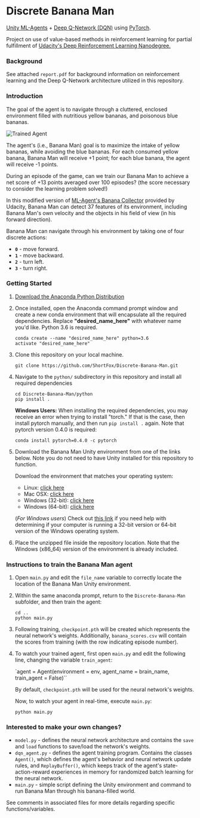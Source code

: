 [//]: # (Image References)

[image1]: https://user-images.githubusercontent.com/10624937/42135619-d90f2f28-7d12-11e8-8823-82b970a54d7e.gif "Trained Agent"

# Discrete Banana Man
[Unity ML-Agents](https://unity3d.com/machine-learning) + [Deep Q-Network (DQN)](https://deepmind.com/research/dqn/) using [PyTorch](https://pytorch.org/).

Project on use of value-based methods in reinforcement learning for partial fulfillment of [Udacity's Deep Reinforcement Learning Nanodegree.](https://www.udacity.com/course/deep-reinforcement-learning-nanodegree--nd893)

### Background

See attached ```report.pdf``` for background information on reinforcement learning and the Deep Q-Network architecture utilized in this repository.

### Introduction

The goal of the agent is to navigate through a cluttered, enclosed environment filled with nutritious yellow bananas, and poisonous blue bananas.

![Trained Agent][image1]

The agent's (i.e., Banana Man) goal is to maximize the intake of yellow bananas, while avoiding the blue bananas. For each consumed yellow banana, Banana Man will receive +1 point; for each blue banana, the agent will receive -1 points.

During an episode of the game, can we train our Banana Man to achieve a net score of +13 points averaged over 100 episodes? (the score necessary to consider the learning problem solved!)

In this modified version of [ML-Agent's Banana Collector](https://github.com/Unity-Technologies/ml-agents/blob/master/docs/Learning-Environment-Examples.md) provided by Udacity, Banana Man can detect 37 features of its environment, including Banana Man's own velocity and the objects in his field of view (in his forward direction).

Banana Man can navigate through his environment by taking one of four discrete actions:
- **`0`** - move forward.
- **`1`** - move backward.
- **`2`** - turn left.
- **`3`** - turn right.

### Getting Started
1. [Download the Anaconda Python Distribution](https://www.anaconda.com/download/)

2. Once installed, open the Anaconda command prompt window and create a new conda environment that will encapsulate all the required dependencies. Replace **"desired_name_here"** with whatever name you'd like. Python 3.6 is required.

    `conda create --name "desired_name_here" python=3.6`  
    `activate "desired_name_here"`

3. Clone this repository on your local machine.

    `git clone https://github.com/ShortFox/Discrete-Banana-Man.git`  

4. Navigate to the `python/` subdirectory in this repository and install all required dependencies

    `cd Discrete-Banana-Man/python`  
    `pip install .`  
    
    **Windows Users:** When installing the required dependencies, you may receive an error when trying to install "torch." If that is the case, then install pytorch manually, and then run `pip install .` again. Note that pytorch version 0.4.0 is required:

    `conda install pytorch=0.4.0 -c pytorch`

5. Download the Banana Man Unity environment from one of the links below.  Note you do not need to have Unity installed for this repository to function.

    Download the environment that matches your operating system:
    - Linux: [click here](https://s3-us-west-1.amazonaws.com/udacity-drlnd/P1/Banana/Banana_Linux.zip)
    - Mac OSX: [click here](https://s3-us-west-1.amazonaws.com/udacity-drlnd/P1/Banana/Banana.app.zip)
    - Windows (32-bit): [click here](https://s3-us-west-1.amazonaws.com/udacity-drlnd/P1/Banana/Banana_Windows_x86.zip)
    - Windows (64-bit): [click here](https://s3-us-west-1.amazonaws.com/udacity-drlnd/P1/Banana/Banana_Windows_x86_64.zip)

    (_For Windows users_) Check out [this link](https://support.microsoft.com/en-us/help/827218/how-to-determine-whether-a-computer-is-running-a-32-bit-version-or-64) if you need help with determining if your computer is running a 32-bit version or 64-bit version of the Windows operating system.

6. Place the unzipped file inside the repository location. Note that the Windows (x86_64) version of the environment is already included.

### Instructions to train the Banana Man agent

1. Open `main.py` and edit the `file_name` variable to correctly locate the location of the Banana Man Unity environment.

2. Within the same anaconda prompt, return to the `Discrete-Banana-Man` subfolder, and then train the agent:

    `cd ..`  
    `python main.py`

3. Following training, `checkpoint.pth` will be created which represents the neural network's weights. Additionally, `banana_scores.csv` will contain the scores from training (with the row indicating episode number).

4. To watch your trained agent, first open `main.py` and edit the following line, changing the variable `train_agent`:

    `agent = Agent(environment = env, agent_name = brain_name, train_agent = False)``

    By default, `checkpoint.pth` will be used for the neural network's weights.

    Now, to watch your agent in real-time, execute `main.py`:

    `python main.py`

### Interested to make your own changes?

- `model.py` - defines the neural network architecture and contains the `save` and `load` functions to save/load the network's weights.
- `dqn_agent.py` - defines the agent training program. Contains the classes `Agent()`, which defines the agent's behavior and neural network update rules, and `ReplayBuffer()`, which keeps track of the agent's state-action-reward experiences in memory for randomized batch learning for the neural network.
- `main.py` - simple script defining the Unity environment and command to run Banana Man through his banana-filled world.

See comments in associated files for more details regarding specific functions/variables.
